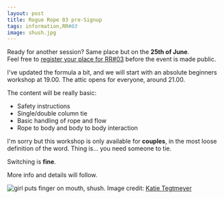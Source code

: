 ```yaml
---
layout: post
title: Rogue Rope 03 pre-Signup
tags: information,RR#03
image: shush.jpg
---
```



Ready for another session? Same place but on the **25th of June**.  
Feel free to [register your place for RR#03](http://goo.gl/forms/Wb4w2Agv0hrBp0zt2) before the event is made public.

I've updated the formula a bit, and we will start with an absolute beginners workshop at 19.00. The attic opens for everyone, around 21.00.

The content will be really basic:

- Safety instructions
- Single/double column tie
- Basic handling of rope and flow
- Rope to body and body to body interaction

I'm sorry but this workshop is only available for **couples**, in the most loose definition of the word. Thing is... you need someone to tie.

Switching is **fine**.

More info and details will follow.

![girl puts finger on mouth, shush.](http://i.imgur.com/cFn9v98.jpg)
Image credit: [Katie Tegtmeyer](https://www.flickr.com/photos/katietegtmeyer/67865829)